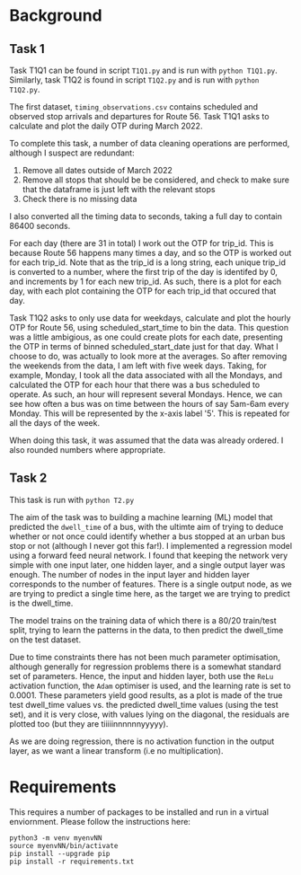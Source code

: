 # Background

## Task 1

Task T1Q1 can be found in script `T1Q1.py` and is run with `python T1Q1.py`.
Similarly, task T1Q2 is found in script `T1Q2.py` and is run with `python T1Q2.py`.

The first dataset, `timing_observations.csv` contains scheduled and observed stop arrivals and departures for Route 56. Task T1Q1 asks to calculate and plot the daily OTP during March 2022. 

To complete this task, a number of data cleaning operations are performed, although I suspect are redundant:
1) Remove all dates outside of March 2022
2) Remove all stops that should be be considered, and check to make sure that the dataframe is just left with the relevant stops
3) Check there is no missing data

I also converted all the timing data to seconds, taking a full day to contain 86400 seconds.

For each day (there are 31 in total) I work out the OTP for trip\_id. This is because Route 56 happens many times a day, and so the OTP is worked out for each trip\_id. Note that as the trip\_id is a long string, each unique trip\_id is converted to a number, where the first trip of the day is identifed by 0, and increments by 1 for each new trip\_id. As such, there is a plot for each day, with each plot containing the OTP for each trip\_id that occured that day.


Task T1Q2 asks to only use data for weekdays, calculate and plot the hourly OTP for Route 56, using scheduled_start_time to bin the data. This question was a little ambigious, as one could create plots for each date, presenting the OTP in terms of binned scheduled_start_date just for that day. What I choose to do, was actually to look more at the averages. So after removing the weekends from the data, I am left with five week days. Taking, for example, Monday, I took all the data associated with all the Mondays, and calculated the OTP for each hour that there was a bus scheduled to operate. As such, an hour will represent several Mondays. Hence, we can see how often a bus was on time between the hours of say 5am-6am every Monday. This will be represented by the x-axis label '5'. This is repeated for all the days of the week.

When doing this task, it was assumed that the data was already ordered. I also rounded numbers where appropriate.

## Task 2

This task is run with `python T2.py`

The aim of the task was to building a machine learning (ML) model that predicted the `dwell_time` of a bus, with the ultimte aim of trying to deduce whether or not once could identify whether a bus stopped at an urban bus stop or not (although I never got this far!). I implemented a regression model using a forward feed neural network. I found that keeping the network very simple with one input later, one hidden layer, and a single output layer was enough. The number of nodes in the input layer and hidden layer corresponds to the number of features. There is a single output node, as we are trying to predict a single time here, as the target we are trying to predict is the dwell_time. 

The model trains on the training data of which there is a 80/20 train/test split, trying to learn the patterns in the data, to then predict the dwell\_time on the test dataset. 

Due to time constraints there has not been much parameter optimisation, although generally for regression problems there is a somewhat standard set of parameters. Hence, the input and hidden layer, both use the `ReLu` activation function, the `Adam` optimiser is used, and the learning rate is set to 0.0001. These parameters yield good results, as a plot is made of the true test dwell\_time values vs. the predicted dwell\_time values (using the test set), and it is very close, with values lying on the diagonal, the residuals are plotted too (but they are tiiiiinnnnnnyyyyy).

As we are doing regression, there is no activation function in the output layer, as we want a linear transform (i.e no multiplication).


# Requirements

This requires a number of packages to be installed and run in a virtual enviornment. Please follow the instructions here:

```
python3 -m venv myenvNN
source myenvNN/bin/activate
pip install --upgrade pip
pip install -r requirements.txt
```


